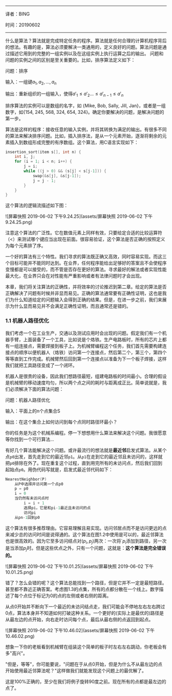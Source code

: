 ----

译者：BING

时间：20190602

----

什么是算法？算法就是完成特定任务的程序。算法就是任何合理的计算机程序背后的想法。有趣的是，算法必须要解决一类通用的，定义良好的问题。算法问题是通过描述它用到的完整的一组实例以及在这组实例上执行运算之后的输出。
问题和问题的实例之间的区别是至关重要的。比如，排序算法定义如下：

问题：排序

输入：一组键$a_1, a_2,..., a_n$

输出：重新组织的一组输入，使得$a'_1 \le a'_2 ... \le a'_{n-1} \le a'_n$

排序算法的实例可以是数组的名字，如 {Mike, Bob, Sally, Jill, Jan}，或者是一组数字，如{154, 245, 568, 324, 654, 324}。确定你要解决的问题，是解决问题的第一步。

算法是这样的程序：接收任意的输入实例，并将其转换为满足的输出。有很多不同的算法来解决排序问题。比如，插入排序法，是从一个元素开始，逐渐将剩余的元素插入到数组形成完整的有序数组。这个算法，用C语言实现如下：

```c
insertion_sort(item s[], int n) {
    int i, j; 
    for (i = 1; i < n; i++) {
        j = i;
        while ((j > 0) && (s[j] < s[j-1])) {
            swap(&s[j], &s[j-1]);
            j = j - 1;
        }
    }
}
```

这个算法的逻辑流描述如下图：

![屏幕快照 2019-06-02 下午9.24.25](assets/屏幕快照 2019-06-02 下午9.24.25.png)

注意这个算法的广泛性。它在数值元素上同样有效，只要给定合适的比较运算符（<）来测试哪个键应当出现在前面。很容易验证，这个算法是否正确的按照定义为每个元素排了序。

一个好的算法有三个特性。我们寻求的算法既正确又高效，同时容易实现。而这三个目标可能并不能同时达到。在业界，任何程序能给出足够好的答案且不会使程序变慢都是可以接受的，而不管是否存在更好的算法。寻求最好的解法或者实现性能最大化，在业界只会在对性能有严重影响或者有法律问题时才会出现。

本章，我们将关注算法的正确性，并将效率的讨论推迟到第二章。给定的算法是否正确解决了问题有时候并非显而易见。正确的算法通常要有正确性证明，这也是我们为什么知道给定的问题输入会得到正确的结果。但是，在进一步之前，我们来展示为什么显而易见并不会满足正确性证明，而且通常还是错的。

### 1.1 机器人路径优化

我们考虑一个在工业生产，交通以及测试应用时会出现的问题。假定我们有一个机器手臂，上面装备了一个工具，比如说是个烙铁。生产电路板时，所有的芯片上都有一组连接点，需要焊接到板子上。为机械臂编程这个任务，我们首先需要构建连接点的顺序以便机器人（烙铁）访问第一个连接点，然后第二个，第三个，第四个等等直到工作完成。机械臂然后回到第一个连接点以准备为下一个板子焊接，这样我们就把工具路径变成了一个闭环。

机器人是很贵的设备，因此我们想路径最短，组建电路板的时间最小。合理的假设是机械臂的移动速度均匀，所以两个点之间的耗时与距离成正比。简单说就是，我们必须解决下面的算法问题：

问题：机器人路径优化

输入：平面上的n个点集合S

输出：在这个集合上如何访问到每个点同时路径环最小？

你的任务是为这个机械系编程。停一下想想用什么算法来解决这个问题。我很愿意等你找到一个可行算法...

有好几个算法能解决这个问题。或许最流行的想法就是**最近邻**启发式算法。从某个点`p0`出发，首先走到它的最近邻`p1`。从`p1`在走到它的最近邻且未访问的，这样就把`p0`排除在外了。现在重复这个过程，直到用完所有的未访问点，然后我们回到起始点`p0`。用伪代码写就是，启发式最近邻代码如下：

```C++
NearestNeighbor(P)
    从P中选择并访问第一个点p0
    p = p0
    i = 0
    当仍然有未访问点时
    	i = i + 1
    	选择pi，它是和pi-1最近且未访问的点
    	访问pi
    从pn-1回到p0
```

这个算法有很多推荐理由。它容易理解且易实现。访问邻居点而不是访问更远的点来减少总的访问时间是说得通的。这个算法在图1.2中使用是可以的，最近邻算法也是很高效的。因为它至多访问结点对$(p_i, p_j)$两次：一次将`$p_i$添加到路径，另一次是当添加$p_j$时。但是这些优点之外，只有一个问题，这就是：**这个算法是完全错误的。**



![屏幕快照 2019-06-02 下午10.01.25](assets/屏幕快照 2019-06-02 下午10.01.25.png)

错了？怎么会错的呢？这个算法总能找到一个路径，但是它并不一定是最短路径。甚至都不靠近正确答案。考虑图1.3的点集，所有的点都分散在一个线上。数字描述了每个点位于标记为0的点的左侧或者右侧的距离。

从点0开始并不断向下一个最近的未访问结点走，我们可能会不停地左右左右跨过0点，算法本身并不知道如何打破这种关系。一个更好的(实际上是最优的)路径是从最左边的点开始，向右走时访问每个点，最后从最右侧的点返回到起点。

![屏幕快照 2019-06-02 下午10.46.02](assets/屏幕快照 2019-06-02 下午10.46.02.png)

想象一下你的老板看到机械臂在组装这个简单的板子时左右左右跳动，你老板会有多"高兴"。

"但是，等等"，你可能要说，"问题在于从点0开始，但是为什么不从最左边的点开始使用最近邻算法呢？"这样做我们就能发现这个问题上的最优解了。

这是100%正确的，至少在我们将例子旋转90度之前。现在所有的点都是最左边的点了。
